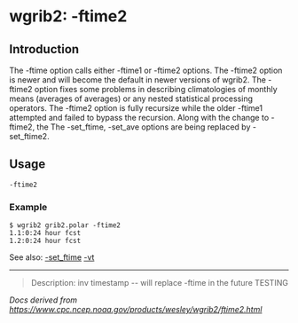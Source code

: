 # wgrib2: -ftime2

## Introduction

The -ftime option calls either
-ftime1 or -ftime2 options.
The -ftime2 option is newer and will become the
default in newer versions of wgrib2. The -ftime2 option
fixes some problems in describing climatologies of monthly means (averages of averages)
or any nested statistical processing operators. The
-ftime2 option is fully recursize while the older
-ftime1 attempted and failed to bypass the recursion.
Along with the change to -ftime2, the
The -set_ftime, -set_ave options are being replaced
by -set_ftime2.

## Usage

```
-ftime2
```

### Example

```
$ wgrib2 grib2.polar -ftime2
1.1:0:24 hour fcst
1.2:0:24 hour fcst
```

See also:
[-set_ftime](./set_ftime.md)
[-vt](./vt.md)

---

> Description: inv timestamp -- will replace -ftime in the future TESTING

_Docs derived from <https://www.cpc.ncep.noaa.gov/products/wesley/wgrib2/ftime2.html>_
